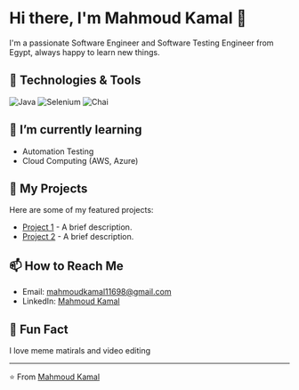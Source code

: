 # Hi there, I'm Mahmoud Kamal 👋

I'm a passionate Software Engineer and Software Testing Engineer from Egypt, always happy to learn new things.

## 🔧 Technologies & Tools

![Java](https://img.shields.io/badge/-Java-007396?logo=java&logoColor=white)
![Selenium](https://img.shields.io/badge/-Selenium-43B02A?logo=selenium&logoColor=white)
![Chai](https://img.shields.io/badge/-Chai-A30701?logo=chai&logoColor=white)

## 🌱 I’m currently learning

- Automation Testing
- Cloud Computing (AWS, Azure)

## 📂 My Projects

Here are some of my featured projects:

- [Project 1](https://github.com/your-username/project-1) - A brief description.
- [Project 2](https://github.com/your-username/project-2) - A brief description.


## 📫 How to Reach Me

- Email: mahmoudkamal11698@gmail.com
- LinkedIn: [Mahmoud Kamal]([https://linkedin.com/in/your-profile](https://www.linkedin.com/in/mahmoud-kamal-7833b8221/))

## 🎉 Fun Fact

I love meme matirals and video editing 

---

⭐️ From [Mahmoud Kamal]([https://github.com/your-username](https://github.com/mahmoudkamal11698))
